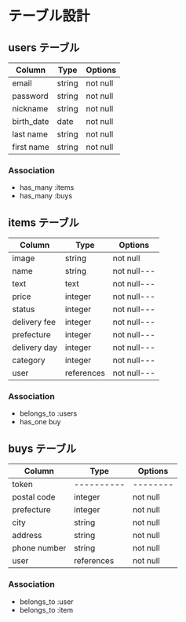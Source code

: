 # テーブル設計

## users テーブル

| Column     | Type   | Options     |
| --------   | ------ | ----------- |
| email      | string | not null    |
| password   | string | not null    |
| nickname   | string | not null    |
| birth_date | date   | not null    |
| last name  | string | not null    |
| first name | string | not null    |

### Association

- has_many :items
- has_many :buys

## items テーブル

| Column       | Type       | Options     |
| ------       | ------     | ----------- |
| image        | string     | not null    |
| name         | string     | not null--- |
| text         | text       | not null--- |
| price        | integer    | not null--- |
| status       | integer    | not null--- |
| delivery fee | integer    | not null--- |
| prefecture   | integer    | not null--- |
| delivery day | integer    | not null--- |
| category     | integer    | not null--- |
| user         | references | not null--- |


### Association

- belongs_to :users
- has_one buy

## buys テーブル

| Column       | Type       | Options  |
| -------      | ---------- | -------- |
| token        | ---------- | -------- |
| postal code  | integer    | not null |
| prefecture   | integer    | not null |
| city         | string     | not null |
| address      | string     | not null |
| phone number | string     | not null |
| user         | references | not null |


### Association

- belongs_to :user
- belongs_to :item